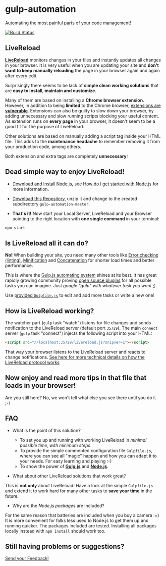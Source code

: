 # gulp-automation
Automating the most painful parts of your code management!

[![Build
Status](https://travis-ci.org/dmitriz/gulp-automation.svg?branch=master)](https://travis-ci.org/dmitriz/gulp-automation)

## LiveReload
[**LiveReload**](http://livereload.com/) monitors changes in your files and instantly updates all changes in your browser. It is very useful when you are updating your site and **don't want to keep manually reloading** the page in your browser again and again after every edit.

Surprisingly there seems to be lack of **simple clean working solutions** that are **easy to install, maintain and customize**. 

Many of them are based on installing a **Chrome browser extension**. However, in addition to being **limited** to the Chrome browser, [extensions are **vulnerable**](http://www.techrepublic.com/blog/it-security/chrome-extensions-are-vulnerable-advantage-bad-guys/). Extensions can also be guilty to slow down your browser, by adding unnecessary and slow running scripts blocking your useful content. As extension runs on **every page** in your browser, it doesn't seem to be a good fit for the purpose of LiveReload.

Other solutions are based on manually adding a script tag inside your HTML file. This adds to the **maintenance headache** to remember removing it from your production code, among others.

Both extension and extra tags are completely **unnecessary**!

## Dead simple way to enjoy LiveReload!

- [Download and Install Node.js](https://nodejs.org/download/), see [How do I get started with Node.js](http://stackoverflow.com/questions/2353818/how-do-i-get-started-with-node-js) for more information.

- [Download this Repository](https://github.com/dmitriz/gulp-automation/archive/master.zip),
unzip it and change to the created subdirectory `gulp-automation-master`.

- **That's it!** Now start your Local Server, LiveReload and your Browser pointing to the right location with **one single command** in your terminal:
```sh
npm start
```

## Is LiveReload all it can do?

**No!** When building your site, you need many other tools like [Error checking (linting)](http://stackoverflow.com/questions/8503559/what-is-linting), [Minification](http://en.wikipedia.org/wiki/Minification_(programming)) and [Concatenation](https://hacks.mozilla.org/2012/12/fantastic-front-end-performance-part-1-concatenate-compress-cache-a-node-js-holiday-season-part-4/) for shorter load times and better performance. 

This is where the [Gulp.js automating system](http://gulpjs.com/) shines at its best. It has great rapidly growing community proving [open source plugins](http://gulpjs.com/plugins/) for all possible tasks you can imagine. Just <em>google "gulp" with whatever task you want</em> ;)

Use [provided `Gulpfile.js`](https://github.com/dmitriz/gulp-automation/blob/master/Gulpfile.js) to edit and add more tasks or write a new one!

## How is LiveReload working?

The watcher part (`gulp` task "watch") listens for file changes and sends notification to the LiveReload server (default port `35729`). 
The main  `connect` server (`gulp` task "connect") injects the following script into your HTML:
```html
<script src="//localhost:35729/livereload.js?snipver=1"></script>
```
That way your browser listens to the LiveReload server and reacts to change notifications. 
[See here for more technical details on how the LiveReload protocol works](http://feedback.livereload.com/knowledgebase/articles/86174-livereload-protocol)


## Now enjoy and read more tips in that file that loads in your browser!

Are you still here? No, we won't tell what else you see there until you do it ;-)


## FAQ

- What is the point of this solution?

  - To set you up and running with working LiveReload in *minimal possible time, with minimum steps*.
  - To provide the simple commented configuration file `Gulpfile.js`, where you can see all "magic" happen and how you can adapt it to your needs. For easy learning and playing :-)
  - To show the power of [**Gulp.js**](http://gulpjs.com/) and [**Node.js**](https://nodejs.org/).

- What about other LiveReload solutions that work great?

This is **not only** about LiveReload! 
Have a look at the simple `Gulpfile.js` and extend it to work hard for
many other tasks to **save your time** in the future.

- Why are the *Node.js packages* are included?

For the same reason that batteries are included when you buy a camera :=)
It is more convenient for folks less used to Node.js to get them up and running quicker.
The packages included are tested. 
Installing all packages locally instead with `npm install` should work too.


## Still having problems or suggestions?

[Send your Feedback!](https://github.com/dmitriz/gulp-automation/issues/new)

